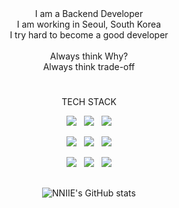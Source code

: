 <div align="center">

<div align=center>
I am a Backend Developer
<br>
I am working in Seoul, South Korea
<br>
I try hard to become a good developer
<br>
<br>
Always think Why?
<br>
Always think trade-off
  
<div align=center><h1></h1></div>    
</div>

TECH STACK
<br>

<p align="center"><img src="https://img.shields.io/badge/Java-ED8B00?style=for-the-badge&logo=openjdk&logoColor=white"/>  &nbsp; 
<img src="https://img.shields.io/badge/JavaScript-323330?style=for-the-badge&logo=javascript&logoColor=F7DF1E"> &nbsp; 
<img src="https://img.shields.io/badge/Python-14354C?style=for-the-badge&logo=python&logoColor=white"></p>
  
<p align="center"><img src="https://img.shields.io/badge/Spring-6DB33F?style=for-the-badge&logo=spring&logoColor=white"> &nbsp; 
<img src="https://img.shields.io/badge/Flask-000000?style=for-the-badge&logo=flask&logoColor=white"> &nbsp; 
<img src="https://img.shields.io/badge/MySQL-00000F?style=for-the-badge&logo=mysql&logoColor=white"></p>

<p align="center"><img src="https://img.shields.io/badge/Amazon_AWS-232F3E?style=for-the-badge&logo=amazon-aws&logoColor=white"> &nbsp; 
<img src="https://img.shields.io/badge/redis-%23DD0031.svg?&style=for-the-badge&logo=redis&logoColor=white"> &nbsp; 
<img src="https://img.shields.io/badge/Apache%20Kafka-000?style=for-the-badge&logo=apachekafka"></p>

<div align=center><h2></h2></div>
  
![NNIIE's GitHub stats](https://github-readme-stats.vercel.app/api?username=NNIIE&show_icons=true&theme=dark)
</div>
